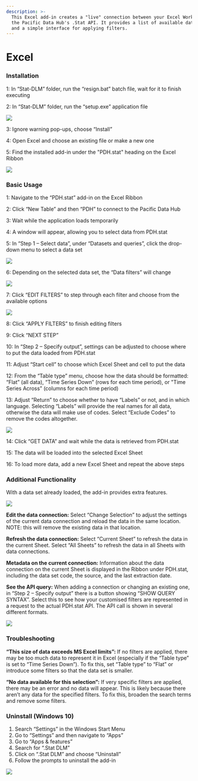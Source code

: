 ```yaml
---
description: >-
  This Excel add-in creates a "live" connection between your Excel Workbook and
  the Pacific Data Hub's .Stat API. It provides a list of available data sets
  and a simple interface for applying filters.
---
```


# Excel

### Installation

1: In “Stat-DLM” folder, run the “resign.bat” batch file, wait for it to finish executing

2: In “Stat-DLM” folder, run the “setup.exe” application file

![](../../../.gitbook/assets/excel1.png)

3: Ignore warning pop-ups, choose “Install”

4: Open Excel and choose an existing file or make a new one

5: Find the installed add-in under the "PDH.stat" heading on the Excel Ribbon

![](../../../.gitbook/assets/excel2.png)

### Basic Usage

1: Navigate to the “PDH.stat” add-in on the Excel Ribbon

2: Click “New Table” and then “PDH” to connect to the Pacific Data Hub

3: Wait while the application loads temporarily

4: A window will appear, allowing you to select data from PDH.stat

5: In “Step 1 – Select data”, under “Datasets and queries”, click the drop-down menu to select a data set

![](../../../.gitbook/assets/excel3.png)

6: Depending on the selected data set, the “Data filters” will change

![](../../../.gitbook/assets/excel4.png)

7: Click “EDIT FILTERS” to step through each filter and choose from the available options

![](../../../.gitbook/assets/excel5.png)

8: Click “APPLY FILTERS” to finish editing filters

9: Click “NEXT STEP”

10: In “Step 2 – Specify output”, settings can be adjusted to choose where to put the data loaded from PDH.stat

11: Adjust “Start cell” to choose which Excel Sheet and cell to put the data

12: From the “Table type” menu, choose how the data should be formatted: “Flat” \(all data\), “Time Series Down” \(rows for each time period\), or "Time Series Across” \(columns for each time period\)

13: Adjust “Return” to choose whether to have “Labels” or not, and in which language. Selecting “Labels” will provide the real names for all data, otherwise the data will make use of codes. Select “Exclude Codes” to remove the codes altogether.

![](../../../.gitbook/assets/excel6.png)

14: Click “GET DATA” and wait while the data is retrieved from PDH.stat

15: The data will be loaded into the selected Excel Sheet

16: To load more data, add a new Excel Sheet and repeat the above steps

### Additional Functionality

With a data set already loaded, the add-in provides extra features.

![](../../../.gitbook/assets/excel7.png)

**Edit the data connection:** Select “Change Selection” to adjust the settings of the current data connection and reload the data in the same location. NOTE: this will remove the existing data in that location.

**Refresh the data connection:** Select “Current Sheet” to refresh the data in the current Sheet. Select “All Sheets” to refresh the data in all Sheets with data connections.

**Metadata on the current connection:** Information about the data connection on the current Sheet is displayed in the Ribbon under PDH.stat, including the data set code, the source, and the last extraction date.

**See the API query:** When adding a connection or changing an existing one, in “Step 2 – Specify output” there is a button showing “SHOW QUERY SYNTAX”. Select this to see how your customised filters are represented in a request to the actual PDH.stat API. The API call is shown in several different formats.

![](../../../.gitbook/assets/excel8.png)

### Troubleshooting

**“This size of data exceeds MS Excel limits”:** If no filters are applied, there may be too much data to represent it in Excel \(especially if the “Table type” is set to “Time Series Down”\). To fix this, set “Table type” to “Flat” or introduce some filters so that the data set is smaller.

**“No data available for this selection”:** If very specific filters are applied, there may be an error and no data will appear. This is likely because there aren’t any data for the specified filters. To fix this, broaden the search terms and remove some filters.

### Uninstall \(Windows 10\)

1. Search “Settings” in the Windows Start Menu
2. Go to “Settings” and then navigate to “Apps”
3. Go to “Apps & features”
4. Search for “.Stat DLM”
5. Click on “.Stat DLM” and choose “Uninstall”
6. Follow the prompts to uninstall the add-in

![](../../../.gitbook/assets/excel9.png)

